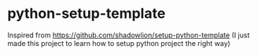 # python-setup-template
Inspired from https://github.com/shadowlion/setup-python-template (I just made this project to learn how to setup python project the right way)
